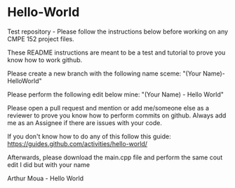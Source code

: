 # Hello-World
Test repository - Please follow the instructions below before working on any CMPE 152 project files.


These README instructions are meant to be a test and tutorial to prove you know how to work github.


Please create a new branch with the following name sceme: "(Your Name)-HelloWorld"


Please perform the following edit below mine: "(Your Name) - Hello World"


Please open a pull request and mention or add me/someone else as a reviewer to prove you know how to perform commits on github.
Always add me as an Assignee if there are issues with your code.


If you don't know how to do any of this follow this guide: https://guides.github.com/activities/hello-world/


Afterwards, please download the main.cpp file and perform the same cout edit I did but with your name


Arthur Moua - Hello World
